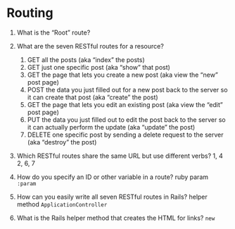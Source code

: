 # Routing

1. What is the “Root” route?

2. What are the seven RESTful routes for a resource?

   1. GET all the posts (aka “index” the posts)
   2. GET just one specific post (aka “show” that post)
   3. GET the page that lets you create a new post (aka view the “new” post page)
   4. POST the data you just filled out for a new post back to the server so it can create that post (aka “create” the post)
   5. GET the page that lets you edit an existing post (aka view the “edit” post page)
   6. PUT the data you just filled out to edit the post back to the server so it can actually perform the update (aka “update” the post)
   7. DELETE one specific post by sending a delete request to the server (aka “destroy” the post)

3. Which RESTful routes share the same URL but use different verbs?
   1, 4
   2, 6, 7

4. How do you specify an ID or other variable in a route?
   ruby param `:param`

5. How can you easily write all seven RESTful routes in Rails?
   helper method
   `ApplicationController`

6. What is the Rails helper method that creates the HTML for links?
   `new`
